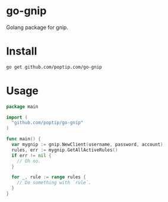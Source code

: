 # go-gnip

Golang package for gnip.

# Install

```sh
go get github.com/poptip.com/go-gnip
```

# Usage

```go
package main

import (
  "github.com/poptip/go-gnip"
)

func main() {
  var mygnip := gnip.NewClient(username, password, account)
  rules, err := mygnip.GetAllActiveRules()
  if err != nil {
    // Oh no.
  }

  for _, rule := range rules {
    // Do something with `rule`.
  }
}
```
